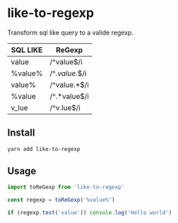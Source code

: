 # like-to-regexp

Transform sql like query to a valide regexp.

| SQL LIKE |  ReGexp         |
|----------|-----------------|
|  value   |  /^value$/i     |
|  %value% | /^.*value.*$/i  |
|  value%  | /^value.*$/i    |
|  %value  | /^.*value$/i    |
|  v_lue   | /^v.lue$/i      |

## Install

```bash
yarn add like-to-regexp
```

## Usage

```javascript
import toReGexp from 'like-to-regexp'

const regexp = toReGexp('%value%')

if (regexp.test('value')) console.log('Hello world')
```
